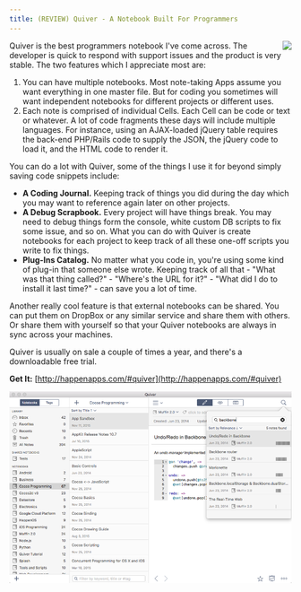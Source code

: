 ```yaml
---
title: (REVIEW) Quiver - A Notebook Built For Programmers
---
```


<img src="{{ site.url }}/assets/postimages/quiverlogo.png" style="float:right;">

Quiver is the best programmers notebook I've come across. The developer is quick to respond with support issues
and the product is very stable. The two features which I appreciate most are:

1. You can have multiple notebooks. Most note-taking Apps assume you want everything in one
master file. But for coding you sometimes will want independent notebooks for different
projects or different uses.
2. Each note is comprised of individual Cells. Each Cell can be code or text or whatever. A lot
of code fragments these days will include multiple languages. For instance, using an AJAX-loaded
jQuery table requires the back-end PHP/Rails code to supply the JSON, the jQuery code to load it,
and the HTML code to render it.

You can do a lot with Quiver, some of the things I use it for beyond simply saving code snippets include:

- **A Coding Journal.** Keeping track of things you did during the day which you may want to reference
again later on other projects.
- **A Debug Scrapbook.** Every project will have things break. You may need to debug things form the console,
white custom DB scripts to fix some issue, and so on. What you can do with Quiver is create notebooks for each
project to keep track of all these one-off scripts you write to fix things.
- **Plug-Ins Catalog.** No matter what you code in, you're using some kind of plug-in that someone else
wrote. Keeping track of all that - "What was that thing called?" - "Where's the URL for it?" - "What did I do to install it last time?" -
can save you a lot of time.

Another really cool feature is that external notebooks can be shared. You can put them on DropBox or any similar service
and share them with others. Or share them with yourself so that your Quiver notebooks are always in sync across your
machines.

Quiver is usually on sale a couple of times a year, and there's a downloadable free trial.

**Get It:** [http://happenapps.com/#quiver](http://happenapps.com/#quiver)

![Quiver](/assets/postimages/quiver.png)
